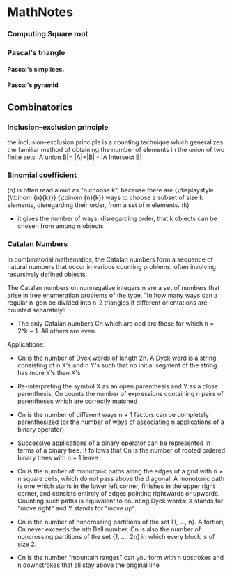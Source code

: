 # MathNotes

### Computing Square root


### Pascal's triangle
 

#### Pascal's simplices.


#### Pascal's pyramid

## Combinatorics

### Inclusion–exclusion principle
the inclusion–exclusion principle is a counting technique which generalizes the familiar method of obtaining the number of elements in the union of two finite sets
|A union B|= |A|+|B| - |A Intersect B|

### Binomial coefficient
(n) is often read aloud as "n choose k", because there are {\displaystyle {\tbinom {n}{k}}} {\tbinom {n}{k}} ways to choose a subset of size k elements, disregarding their order, from a set of n elements.
(k)
-  it gives the number of ways, disregarding order, that k objects can be chosen from among n objects


### Catalan Numbers
In combinatorial mathematics, the Catalan numbers form a sequence of natural numbers that occur in various counting problems, often involving recursively defined objects.

The Catalan numbers on nonnegative integers n are a set of numbers that arise in tree enumeration problems of the type, "In how many ways can a regular n-gon be divided into n-2 triangles 
if different orientations are counted separately?

- The only Catalan numbers Cn which are odd are those for which n = 2^k − 1. All others are even.

Applications:
 - Cn is the number of Dyck words of length 2n. A Dyck word is a string consisting of n X's and n Y's such that no initial segment of the string has more Y's than X's 

 - Re-interpreting the symbol X as an open parenthesis and Y as a close parenthesis, Cn counts the number of expressions containing n pairs of parentheses which are correctly matched 

 - Cn is the number of different ways n + 1 factors can be completely parenthesized (or the number of ways of associating n applications of a binary operator). 

 - Successive applications of a binary operator can be represented in terms of a binary tree. It follows that Cn is the number of rooted ordered binary trees with n + 1 leave 

 - Cn is the number of monotonic paths along the edges of a grid with n × n square cells, which do not pass above the diagonal. A monotonic path is one which starts in the lower left corner, finishes in the upper right corner, and consists entirely of edges pointing rightwards or upwards. Counting such paths is equivalent to counting Dyck words: X stands for "move right" and Y stands for "move up".  

 - Cn is the number of noncrossing partitions of the set {1, ..., n}. A fortiori, Cn never exceeds the nth Bell number. Cn is also the number of noncrossing partitions of the set {1, ..., 2n} in which every block is of size 2.

- Cn is the number “mountain ranges” can you form with n upstrokes and n downstrokes that all stay above the original line 




